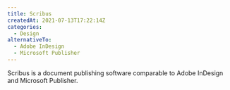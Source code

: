```yaml
---
title: Scribus
createdAt: 2021-07-13T17:22:14Z
categories:
  - Design
alternativeTo:
  - Adobe InDesign
  - Microsoft Publisher
---
```


Scribus is a document publishing software comparable to Adobe InDesign and Microsoft Publisher.
